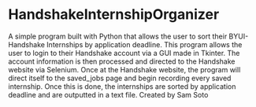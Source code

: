 # HandshakeInternshipOrganizer
A simple program built with Python that allows the user to sort their BYUI-Handshake Internships by application deadline.
This program allows the user to login to their Handshake account via a GUI made in Tkinter. The account information is then processed and directed to the Handshake website via Selenium. Once at the Handshake website, the program will direct itself to the saved_jobs page and begin recording every saved internship. Once this is done, the internships are sorted by application deadline and are outputted in a text file.
Created by Sam Soto
